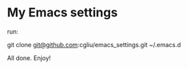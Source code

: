 # My Emacs settings
run:

git clone git@github.com:cgliu/emacs_settings.git ~/.emacs.d

All done. Enjoy!
